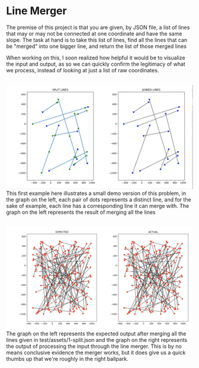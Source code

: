 # Line Merger
The premise of this project is that you are given, by JSON file, a list of lines that may or may not be connected at one coordinate and have the same slope. The task at hand is to take this list of lines, find all the lines that can be "merged" into one bigger line, and return the list of those merged lines

When working on this, I soon realized how helpful it would be to visualize the input and output, as so we can quickly confirm the legitimacy of what we process, instead of looking at just a list of raw coordinates. 
<br /><br />

![My Image](visualize/split_vs_joined_visualized_1.png)
This first example here illustrates a small demo version of this problem, in the graph on the left, each pair of dots represents a distinct line, and for the sake of example, each line has a corresponding line it can merge with. The graph on the left  represents the result of merging all the lines
<br /><br />

![My Image](visualize/expected_vs_actual_visualized.png)
The graph on the left represents the expected output after merging all the lines given in test/assets/1-split.json and the graph on the right represents the output of processing the input through the line merger. This is by no means conclusive evidence the merger works, but it does give us a quick thumbs up that we're roughly in the right ballpark. 


